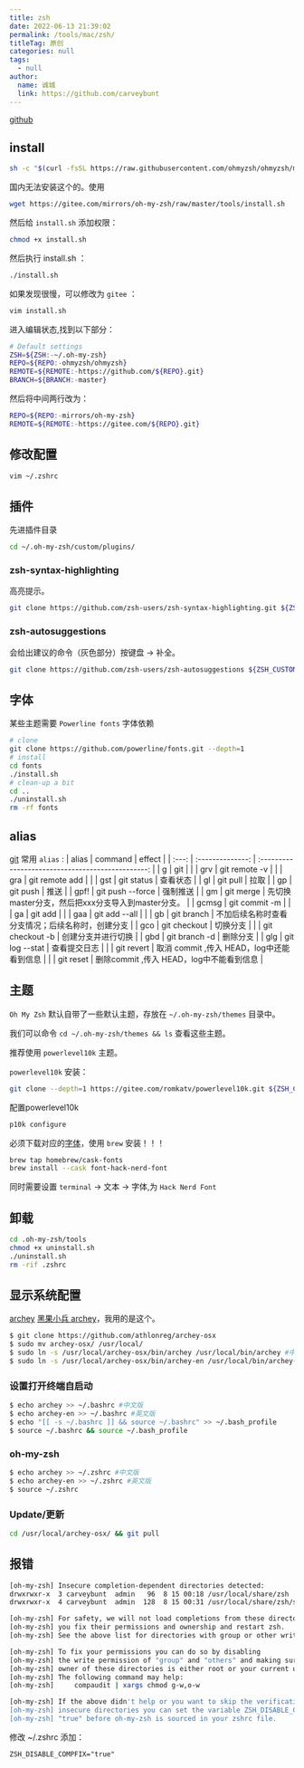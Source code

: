 ```yaml
---
title: zsh
date: 2022-06-13 21:39:02
permalink: /tools/mac/zsh/
titleTag: 原创
categories: null
tags: 
  - null
author: 
  name: 诚城
  link: https://github.com/carveybunt
---
```


[github](https://github.com/ohmyzsh/ohmyzsh)

## install

```sh
sh -c "$(curl -fsSL https://raw.githubusercontent.com/ohmyzsh/ohmyzsh/master/tools/install.sh)"
```

国内无法安装这个的。使用

```sh
wget https://gitee.com/mirrors/oh-my-zsh/raw/master/tools/install.sh
```

然后给 `install.sh` 添加权限：

```sh
chmod +x install.sh
```

然后执行 install.sh ：

```sh
./install.sh
```

如果发现很慢，可以修改为 `gitee` ：

```sh
vim install.sh
```

进入编辑状态,找到以下部分：

```sh
# Default settings
ZSH=${ZSH:-~/.oh-my-zsh}
REPO=${REPO:-ohmyzsh/ohmyzsh}
REMOTE=${REMOTE:-https://github.com/${REPO}.git}
BRANCH=${BRANCH:-master}
```

然后将中间两行改为：

```sh
REPO=${REPO:-mirrors/oh-my-zsh}
REMOTE=${REMOTE:-https://gitee.com/${REPO}.git}
```

## 修改配置

```sh
vim ~/.zshrc
```

## 插件

先进插件目录
```sh
cd ~/.oh-my-zsh/custom/plugins/
```

### zsh-syntax-highlighting

高亮提示。

```sh
git clone https://github.com/zsh-users/zsh-syntax-highlighting.git ${ZSH_CUSTOM:-~/.oh-my-zsh/custom}/plugins/zsh-syntax-highlighting
```

### zsh-autosuggestions

会给出建议的命令（灰色部分）按键盘 → 补全。

```sh
git clone https://github.com/zsh-users/zsh-autosuggestions ${ZSH_CUSTOM:-~/.oh-my-zsh/custom}/plugins/zsh-autosuggestions
```

## 字体

某些主题需要 `Powerline fonts` 字体依赖

```sh
# clone
git clone https://github.com/powerline/fonts.git --depth=1
# install
cd fonts
./install.sh
# clean-up a bit
cd ..
./uninstall.sh
rm -rf fonts
```

## alias

[git](https://kapeli.com/cheat_sheets/Oh-My-Zsh_Git.docset/Contents/Resources/Documents/index)
常用 `alias` :
| alias |     command      |                      effect                       |
| :---: | :--------------: | :-----------------------------------------------: |
|   g   |       git        |                                                   |
|  grv  |  git remote -v   |                                                   |
|  gra  |  git remote add  |                                                   |
|  gst  |    git status    |                     查看状态                      |
|  gl   |     git pull     |                       拉取                        |
|  gp   |     git push     |                       推送                        |
| gpf!  | git push --force |                     强制推送                      |
|  gm   |    git merge     | 先切换master分支，然后把xxx分支导入到master分支。 |
| gcmsg |  git commit -m   |                                                   |
|  ga   |     git add      |                                                   |
|  gaa  |  git add --all   |                                                   |
|  gb   |    git branch    | 不加后续名称时查看分支情况；后续名称时，创建分支  |
|  gco  |   git checkout   |                     切换分支                      |
|       | git checkout -b  |                创建分支并进行切换                 |
|  gbd  |  git branch -d   |                     删除分支                      |
|  glg  |  git log --stat  |                   查看提交日志                    |
|       |    git revert    |     取消 commit ,传入 HEAD，log中还能看到信息     |
|       |    git reset     |     删除commit ,传入 HEAD，log中不能看到信息      |

## 主题

`Oh My Zsh` 默认自带了一些默认主题，存放在 `~/.oh-my-zsh/themes` 目录中。

我们可以命令 `cd ~/.oh-my-zsh/themes && ls` 查看这些主题。

推荐使用 `powerlevel10k` 主题。

`powerlevel10k` 安装：

```sh
git clone --depth=1 https://gitee.com/romkatv/powerlevel10k.git ${ZSH_CUSTOM:-$HOME/.oh-my-zsh/custom}/themes/powerlevel10k
```

配置powerlevel10k

```sh
p10k configure
```

必须下载对应的[字体](https://www.nerdfonts.com/font-downloads)，使用 `brew` 安装！！！

```sh
brew tap homebrew/cask-fonts
brew install --cask font-hack-nerd-font
```

同时需要设置 `terminal` -> 文本 -> 字体,为 `Hack Nerd Font`

## 卸载

```sh
cd .oh-my-zsh/tools 
chmod +x uninstall.sh 
./uninstall.sh 
rm -rif .zshrc
```

## 显示系统配置

[archey](https://github.com/obihann/archey-osx)
[黑果小兵 archey](https://github.com/xiaobaisky/archey)，我用的是这个。

```sh
$ git clone https://github.com/athlonreg/archey-osx 
$ sudo mv archey-osx/ /usr/local/ 
$ sudo ln -s /usr/local/archey-osx/bin/archey /usr/local/bin/archey #中文版 软连接
$ sudo ln -s /usr/local/archey-osx/bin/archey-en /usr/local/bin/archey-en #英文版 软连接
```

### 设置打开终端自启动

```sh
$ echo archey >> ~/.bashrc #中文版
$ echo archey-en >> ~/.bashrc #英文版
$ echo "[[ -s ~/.bashrc ]] && source ~/.bashrc" >> ~/.bash_profile 
$ source ~/.bashrc && source ~/.bash_profile 
```

### oh-my-zsh

```sh
$ echo archey >> ~/.zshrc #中文版
$ echo archey-en >> ~/.zshrc #英文版
$ source ~/.zshrc 
```

### Update/更新

```sh
cd /usr/local/archey-osx/ && git pull 
```

## 报错

```sh
[oh-my-zsh] Insecure completion-dependent directories detected:
drwxrwxr-x  3 carveybunt  admin   96  8 15 00:18 /usr/local/share/zsh
drwxrwxr-x  4 carveybunt  admin  128  8 15 00:31 /usr/local/share/zsh/site-functions

[oh-my-zsh] For safety, we will not load completions from these directories until
[oh-my-zsh] you fix their permissions and ownership and restart zsh.
[oh-my-zsh] See the above list for directories with group or other writability.

[oh-my-zsh] To fix your permissions you can do so by disabling
[oh-my-zsh] the write permission of "group" and "others" and making sure that the
[oh-my-zsh] owner of these directories is either root or your current user.
[oh-my-zsh] The following command may help:
[oh-my-zsh]     compaudit | xargs chmod g-w,o-w

[oh-my-zsh] If the above didn't help or you want to skip the verification of
[oh-my-zsh] insecure directories you can set the variable ZSH_DISABLE_COMPFIX to
[oh-my-zsh] "true" before oh-my-zsh is sourced in your zshrc file.
```

修改 ~/.zshrc 添加：

```vm
ZSH_DISABLE_COMPFIX="true"
```
